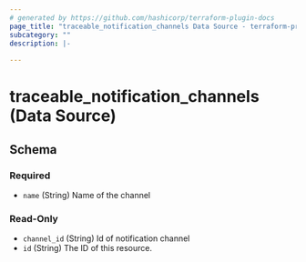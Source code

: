 ```yaml
---
# generated by https://github.com/hashicorp/terraform-plugin-docs
page_title: "traceable_notification_channels Data Source - terraform-provider-traceable"
subcategory: ""
description: |-
  
---
```


# traceable_notification_channels (Data Source)





<!-- schema generated by tfplugindocs -->
## Schema

### Required

- `name` (String) Name of the channel

### Read-Only

- `channel_id` (String) Id of notification channel
- `id` (String) The ID of this resource.
